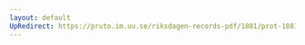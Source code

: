 ```yaml
---
layout: default
UpRedirect: https://pruto.im.uu.se/riksdagen-records-pdf/1881/prot-1881--fk--005.pdf
---
```

